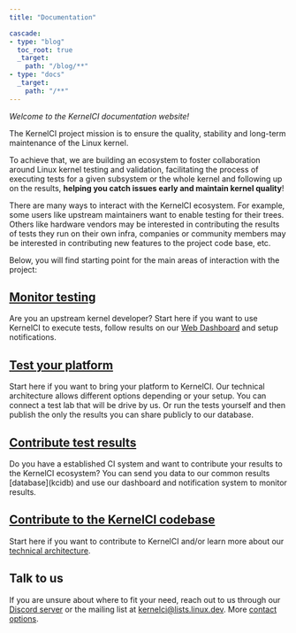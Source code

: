 ```yaml
---
title: "Documentation"

cascade:
- type: "blog"
  toc_root: true
  _target:
    path: "/blog/**"
- type: "docs"
  _target:
    path: "/**"
---
```


*Welcome to the KernelCI documentation website!*

The KernelCI project mission is to ensure the quality, stability and long-term maintenance of the Linux kernel.

To achieve that, we are building an ecosystem to foster collaboration around Linux kernel testing and validation, facilitating the process of executing tests for a given subsystem or the whole kernel and following up on the results, **helping you catch issues early and maintain kernel quality**!

There are many ways to interact with the KernelCI ecosystem. For example, some users like upstream maintainers want to enable testing for their trees. Others like hardware vendors may be interested in contributing the results of tests they run on their own infra, companies or community members may be interested in contributing new features to the project code base, etc.

Below, you will find starting point for the main areas of interaction with the project:

<div class="container border border-primary rounded p-2">
  <h2 class="text-center">
    <a href="intro/monitor-tests">Monitor testing</a>
  </h2>
  <p class="text-center">Are you an upstream kernel developer? Start here if you want to use KernelCI to execute tests, follow results on our <a href="https://dashboard.kernelci.org">Web Dashboard</a> and setup notifications.</p>
</div>

<div class="container border border-primary rounded p-2 mt-3">
  <h2 class="text-center">
    <a href="intro/platform-testing">Test your platform</a>
  </h2>
  <p class="text-center">Start here if you want to bring your platform to KernelCI.
   Our technical architecture allows different options depending or your setup. You can connect a test lab that will be drive by us. Or run the tests yourself and then publish the only the results you can share publicly to our database.</p>
</div>

<div class="container border border-primary rounded p-2 mt-3">
  <h2 class="text-center">
    <a href="kcidb">Contribute test results</a>
  </h2>
  <p class="text-center">Do you have a established CI system and want to contribute your results to the KernelCI ecosystem? You can send you data to our common results [database](kcidb) and use our dashboard and notification system to monitor results.</p>
</div>


<div class="container border border-primary rounded p-2 mt-3">
  <h2 class="text-center">
    <a href="architecture">Contribute to the KernelCI codebase</a>
  </h2>
  <p class="text-center">Start here if you want to contribute to KernelCI and/or learn
  more about our <a href="architecture">technical architecture</a>.</p>
</div>

## Talk to us

If you are unsure about where to fit your need, reach out to us through our [Discord server](https://discord.gg/KWbrbWEyqb) or the mailing list at [kernelci@lists.linux.dev](mailto:kernelci@lists.linux.dev). More [contact options](https://kernelci.org/community-contact/).
